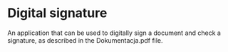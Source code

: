 # Digital signature
An application that can be used to digitally sign a document and check a signature, as described in the Dokumentacja.pdf file.
